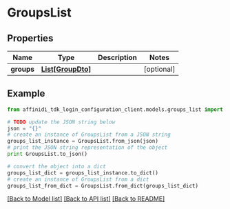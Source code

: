 # GroupsList

## Properties

| Name       | Type                              | Description | Notes      |
| ---------- | --------------------------------- | ----------- | ---------- |
| **groups** | [**List[GroupDto]**](GroupDto.md) |             | [optional] |

## Example

```python
from affinidi_tdk_login_configuration_client.models.groups_list import GroupsList

# TODO update the JSON string below
json = "{}"
# create an instance of GroupsList from a JSON string
groups_list_instance = GroupsList.from_json(json)
# print the JSON string representation of the object
print GroupsList.to_json()

# convert the object into a dict
groups_list_dict = groups_list_instance.to_dict()
# create an instance of GroupsList from a dict
groups_list_from_dict = GroupsList.from_dict(groups_list_dict)
```

[[Back to Model list]](../README.md#documentation-for-models) [[Back to API list]](../README.md#documentation-for-api-endpoints) [[Back to README]](../README.md)
